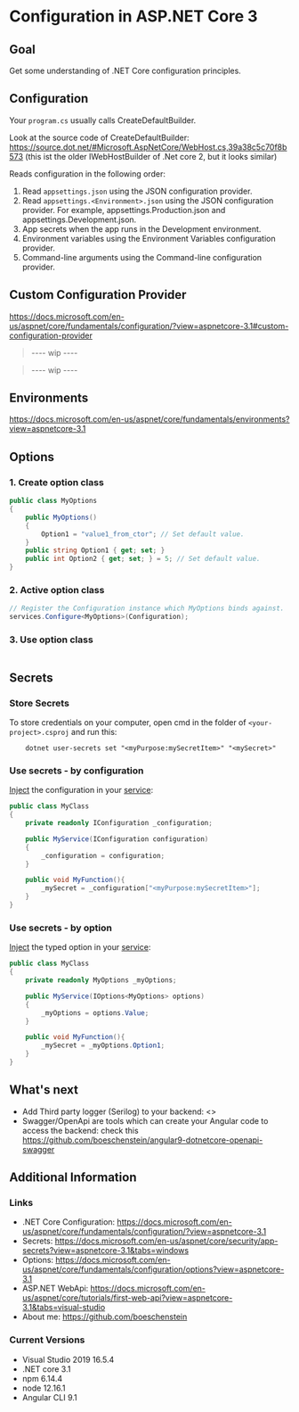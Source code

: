 # Configuration in ASP.NET Core 3

## Goal

Get some understanding of .NET Core configuration principles.

## Configuration

Your `program.cs` usually calls CreateDefaultBuilder.

Look at the source code of CreateDefaultBuilder: <https://source.dot.net/#Microsoft.AspNetCore/WebHost.cs,39a38c5c70f8b573> (this ist the older IWebHostBuilder of .Net core 2, but it looks similar)

Reads configuration in the following order:

1. Read `appsettings.json` using the JSON configuration provider.
1. Read `appsettings.<Environment>.json` using the JSON configuration provider. For example, appsettings.Production.json and appsettings.Development.json.
1. App secrets when the app runs in the Development environment.
1. Environment variables using the Environment Variables configuration provider.
1. Command-line arguments using the Command-line configuration provider.

## Custom Configuration Provider

<https://docs.microsoft.com/en-us/aspnet/core/fundamentals/configuration/?view=aspnetcore-3.1#custom-configuration-provider>

>---- wip ----

>---- wip ----

## Environments

<https://docs.microsoft.com/en-us/aspnet/core/fundamentals/environments?view=aspnetcore-3.1>

## Options

### 1. Create option class

``` c#
public class MyOptions
{
    public MyOptions()
    {
        Option1 = "value1_from_ctor"; // Set default value.
    }
    public string Option1 { get; set; }
    public int Option2 { get; set; } = 5; // Set default value.
}
```

### 2. Active option class

``` c#
// Register the Configuration instance which MyOptions binds against.
services.Configure<MyOptions>(Configuration);
```

### 3. Use option class

``` c#
```

## Secrets

### Store Secrets

To store credentials on your computer, open cmd in the folder of `<your-project>.csproj` and run this:

``` dos
    dotnet user-secrets set "<myPurpose:mySecretItem>" "<mySecret>"
```

### Use secrets - by configuration

[Inject](https://github.com/boeschenstein/definition#dependency-injection) the configuration in your [service](https://github.com/boeschenstein/definition#what-is-a-service):

``` C#
public class MyClass
{
    private readonly IConfiguration _configuration;

    public MyService(IConfiguration configuration)
    {
        _configuration = configuration;
    }

    public void MyFunction(){
        _mySecret = _configuration["<myPurpose:mySecretItem>"];
    }
}
```

### Use secrets - by option

[Inject](https://github.com/boeschenstein/definition#dependency-injection) the typed option in your [service](https://github.com/boeschenstein/definition#what-is-a-service):

``` C#
public class MyClass
{
    private readonly MyOptions _myOptions;

    public MyService(IOptions<MyOptions> options)
    {
        _myOptions = options.Value;
    }

    public void MyFunction(){
        _mySecret = _myOptions.Option1;
    }
}
```

## What's next

- Add Third party logger (Serilog) to your backend: <>
- Swagger/OpenApi are tools which can create your Angular code to access the backend: check this <https://github.com/boeschenstein/angular9-dotnetcore-openapi-swagger>

## Additional Information

### Links

- .NET Core Configuration: <https://docs.microsoft.com/en-us/aspnet/core/fundamentals/configuration/?view=aspnetcore-3.1>
- Secrets: <https://docs.microsoft.com/en-us/aspnet/core/security/app-secrets?view=aspnetcore-3.1&tabs=windows>
- Options: <https://docs.microsoft.com/en-us/aspnet/core/fundamentals/configuration/options?view=aspnetcore-3.1>
- ASP.NET WebApi: <https://docs.microsoft.com/en-us/aspnet/core/tutorials/first-web-api?view=aspnetcore-3.1&tabs=visual-studio>
- About me: <https://github.com/boeschenstein>

### Current Versions

- Visual Studio 2019 16.5.4
- .NET core 3.1
- npm 6.14.4
- node 12.16.1
- Angular CLI 9.1
